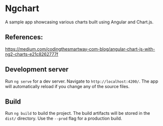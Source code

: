 # Ngchart

A sample app showcasing various charts built using Angular and Chart.js.

## References: 
https://medium.com/codingthesmartway-com-blog/angular-chart-js-with-ng2-charts-e21c8262777f

## Development server

Run `ng serve` for a dev server. Navigate to `http://localhost:4200/`. The app will automatically reload if you change any of the source files.

## Build

Run `ng build` to build the project. The build artifacts will be stored in the `dist/` directory. Use the `--prod` flag for a production build.
